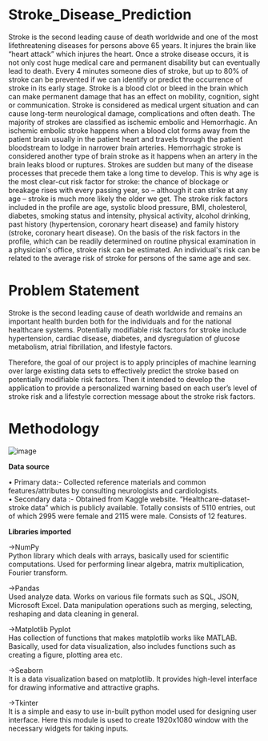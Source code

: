 # Stroke_Disease_Prediction
Stroke is the second leading cause of death worldwide and one of the most lifethreatening diseases for persons above 65 years. It injures the brain like “heart attack” which injures the heart. Once a stroke disease occurs, it is not only cost huge medical care and permanent disability but can eventually lead to death. Every 4 minutes someone dies of stroke, but up to 80% of stroke can be prevented if we can identify or predict the occurrence of stroke in its early stage. Stroke is a blood clot or bleed in the brain which can make permanent damage that has an effect on mobility, cognition, sight or communication. Stroke is considered as medical urgent situation and can cause long-term neurological damage, complications and often death. The majority of strokes are classified as ischemic embolic and Hemorrhagic. An ischemic embolic stroke happens when a blood clot forms away from the patient brain usually in the patient heart and travels through the patient bloodstream to lodge in narrower brain arteries. Hemorrhagic stroke is considered another type of brain stroke as it happens when an artery in the brain leaks blood or ruptures. Strokes are sudden but many of the disease processes that precede them take a long time to develop. This is why age is the most clear-cut risk factor for stroke: the chance of blockage or breakage rises with every passing year, so – although it can strike at any age – stroke is much more likely the older we get. The stroke risk factors included in the profile are age, systolic blood pressure, BMI, cholesterol, diabetes, smoking status and intensity, physical activity, alcohol drinking, past history (hypertension, coronary heart disease) and family history (stroke, coronary heart disease). On the basis of the risk factors in the profile, which can be readily determined on routine physical examination in a physician's office, stroke risk can be estimated. An individual's risk can be related to the average risk of stroke for persons of the same age and sex.

# Problem Statement
Stroke is the second leading cause of death worldwide and remains an important health burden both for the individuals and for the national healthcare systems. Potentially modifiable risk factors for stroke include hypertension, cardiac disease, diabetes, and dysregulation of glucose metabolism, atrial fibrillation, and lifestyle factors. 

Therefore, the goal of our project is to apply principles of machine learning over large existing data sets to effectively predict the stroke based on potentially modifiable risk factors. Then it intended to develop the application to provide a personalized warning based on each user’s level of stroke risk and a lifestyle correction message about the stroke risk factors.

# Methodology
![image](https://github.com/Sachinaswal29/Stroke_Disease_Prediction/assets/91174800/db0e7d85-7b54-41d6-a5de-baf4647390f4)

**Data source**

•	Primary data:- Collected reference materials and common features/attributes by consulting neurologists and cardiologists.  
•	Secondary data :- Obtained from Kaggle website. “Healthcare-dataset-stroke data” which is publicly available. Totally consists of 5110 entries, out of which 2995 were female and 2115 were male. Consists of 12 features. 

**Libraries imported**

->NumPy   
Python library which deals with arrays, basically used for scientific computations. Used for performing linear algebra, matrix multiplication, Fourier transform. 

->Pandas  
Used analyze data. Works on various file formats such as SQL, JSON, Microsoft Excel.  Data manipulation operations such as merging, selecting, reshaping and data cleaning in general. 


->Matplotlib Pyplot  
Has collection of functions that makes matplotlib  works like MATLAB. Basically, used for data visualization, also includes functions such as creating a figure, plotting area etc. 

->Seaborn  
It is a data visualization based on matplotlib. It provides high-level interface for drawing informative and attractive graphs. 

->Tkinter    
It is a simple and easy to use in-built python model used for designing user interface. Here this module is used to create 1920x1080 window with the necessary widgets for taking inputs. 



